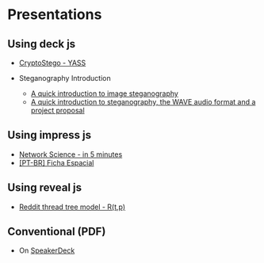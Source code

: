 # Presentations

## Using deck js
* [CryptoStego - YASS](https://pboueke.github.io/presentations/stegano/yass.html)

* Steganography Introduction
  * [A quick introduction to image steganography](https://pboueke.github.io/presentations/stegano/pres.html)
  * [A quick introduction to steganography, the WAVE audio format and a project proposal](https://pboueke.github.io/presentations/stegano/audio.html)
   
## Using impress js

* [Network Science - in 5 minutes](https://pboueke.github.io/presentations/ns/5min.html#/Title)
* [[PT-BR] Ficha Espacial](https://pboueke.github.io/ficha-espacial/presentation/)

## Using reveal js

* [Reddit thread tree model - R(t,p)](https://pboueke.github.io/presentations/rtm/reddit.html#/)

## Conventional (PDF)

* On [SpeakerDeck](https://speakerdeck.com/pboueke)
